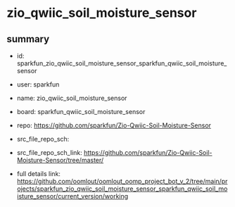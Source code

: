 # zio_qwiic_soil_moisture_sensor
 
## summary 
* id: sparkfun_zio_qwiic_soil_moisture_sensor_sparkfun_qwiic_soil_moisture_sensor
* user: sparkfun
* name: zio_qwiic_soil_moisture_sensor
* board: sparkfun_qwiic_soil_moisture_sensor
* repo: https://github.com/sparkfun/Zio-Qwiic-Soil-Moisture-Sensor



* src_file_repo_sch: 
* src_file_repo_sch_link: https://github.com/sparkfun/Zio-Qwiic-Soil-Moisture-Sensor/tree/master/
* full details link: https://github.com/oomlout/oomlout_oomp_project_bot_v_2/tree/main/projects/sparkfun_zio_qwiic_soil_moisture_sensor_sparkfun_qwiic_soil_moisture_sensor/current_version/working  







